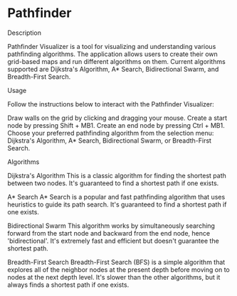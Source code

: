 # Pathfinder

Description

Pathfinder Visualizer is a tool for visualizing and understanding various pathfinding algorithms. The application allows users to create their own grid-based maps and run different algorithms on them. Current algorithms supported are Dijkstra's Algorithm, A* Search, Bidirectional Swarm, and Breadth-First Search.

Usage

Follow the instructions below to interact with the Pathfinder Visualizer:

Draw walls on the grid by clicking and dragging your mouse.
Create a start node by pressing Shift + MB1.
Create an end node by pressing Ctrl + MB1.
Choose your preferred pathfinding algorithm from the selection menu: Dijkstra's Algorithm, A* Search, Bidirectional Swarm, or Breadth-First Search.

Algorithms

Dijkstra's Algorithm
This is a classic algorithm for finding the shortest path between two nodes. It's guaranteed to find a shortest path if one exists.

A* Search
A* Search is a popular and fast pathfinding algorithm that uses heuristics to guide its path search. It's guaranteed to find a shortest path if one exists.

Bidirectional Swarm
This algorithm works by simultaneously searching forward from the start node and backward from the end node, hence 'bidirectional'. It's extremely fast and efficient but doesn't guarantee the shortest path.

Breadth-First Search
Breadth-First Search (BFS) is a simple algorithm that explores all of the neighbor nodes at the present depth before moving on to nodes at the next depth level. It's slower than the other algorithms, but it always finds a shortest path if one exists.
